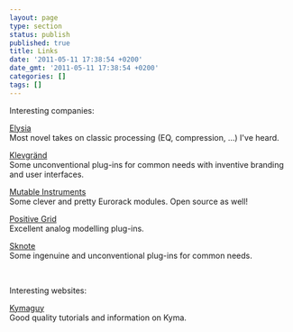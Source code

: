 ```yaml
---
layout: page
type: section
status: publish
published: true
title: Links
date: '2011-05-11 17:38:54 +0200'
date_gmt: '2011-05-11 17:38:54 +0200'
categories: []
tags: []
---
```


Interesting companies:<br />

[Elysia](http://www.elysia.com/)<br />
Most novel takes on classic processing (EQ, compression, ...) I've heard.

[Klevgränd](https://klevgrand.se/products/)<br />
Some unconventional plug-ins for common needs with inventive branding and user interfaces.

[Mutable Instruments](https://mutable-instruments.net/)<br />
Some clever and pretty Eurorack modules. Open source as well!

[Positive Grid](https://www.positivegrid.com/)<br />
Excellent analog modelling plug-ins.

[Sknote](http://www.sknoteaudio.com/wp/index.php/software-products/)<br />
Some ingenuine and unconventional plug-ins for common needs.

<br />

Interesting websites:<br />

[Kymaguy](http://www.kymaguy.com/)<br />
Good quality tutorials and information on Kyma.
